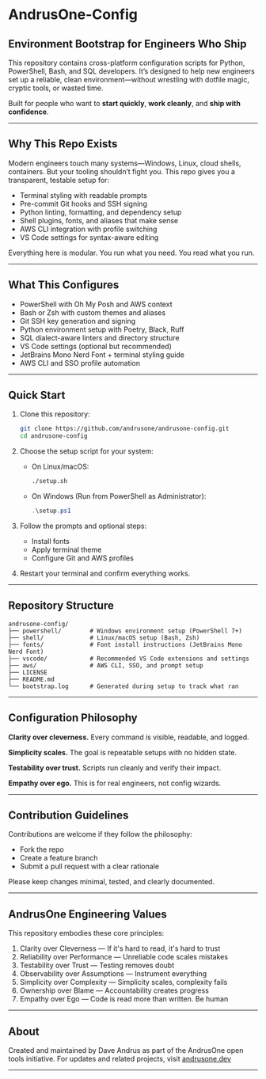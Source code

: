 # AndrusOne-Config

## Environment Bootstrap for Engineers Who Ship

This repository contains cross-platform configuration scripts for Python, PowerShell, Bash, and SQL developers. It’s designed to help new engineers set up a reliable, clean environment—without wrestling with dotfile magic, cryptic tools, or wasted time.

Built for people who want to **start quickly**, **work cleanly**, and **ship with confidence**.

---

## Why This Repo Exists

Modern engineers touch many systems—Windows, Linux, cloud shells, containers. But your tooling shouldn’t fight you. This repo gives you a transparent, testable setup for:

- Terminal styling with readable prompts
- Pre-commit Git hooks and SSH signing
- Python linting, formatting, and dependency setup
- Shell plugins, fonts, and aliases that make sense
- AWS CLI integration with profile switching
- VS Code settings for syntax-aware editing

Everything here is modular. You run what you need. You read what you run.

---

## What This Configures

- PowerShell with Oh My Posh and AWS context
- Bash or Zsh with custom themes and aliases
- Git SSH key generation and signing
- Python environment setup with Poetry, Black, Ruff
- SQL dialect-aware linters and directory structure
- VS Code settings (optional but recommended)
- JetBrains Mono Nerd Font + terminal styling guide
- AWS CLI and SSO profile automation

---

## Quick Start

1. Clone this repository:

   ```bash
   git clone https://github.com/andrusone/andrusone-config.git
   cd andrusone-config
   ```

2. Choose the setup script for your system:

   - On Linux/macOS:
     ```bash
     ./setup.sh
     ```
   - On Windows (Run from PowerShell as Administrator):
     ```powershell
     .\setup.ps1
     ```

3. Follow the prompts and optional steps:

   - Install fonts
   - Apply terminal theme
   - Configure Git and AWS profiles

4. Restart your terminal and confirm everything works.

---

## Repository Structure

```
andrusone-config/
├── powershell/        # Windows environment setup (PowerShell 7+)
├── shell/             # Linux/macOS setup (Bash, Zsh)
├── fonts/             # Font install instructions (JetBrains Mono Nerd Font)
├── vscode/            # Recommended VS Code extensions and settings
├── aws/               # AWS CLI, SSO, and prompt setup
├── LICENSE
├── README.md
└── bootstrap.log      # Generated during setup to track what ran
```

---

## Configuration Philosophy

**Clarity over cleverness.**
Every command is visible, readable, and logged.

**Simplicity scales.**
The goal is repeatable setups with no hidden state.

**Testability over trust.**
Scripts run cleanly and verify their impact.

**Empathy over ego.**
This is for real engineers, not config wizards.

---

## Contribution Guidelines

Contributions are welcome if they follow the philosophy:

- Fork the repo
- Create a feature branch
- Submit a pull request with a clear rationale

Please keep changes minimal, tested, and clearly documented.

---

## AndrusOne Engineering Values

This repository embodies these core principles:

1. Clarity over Cleverness — If it's hard to read, it's hard to trust
2. Reliability over Performance — Unreliable code scales mistakes
3. Testability over Trust — Testing removes doubt
4. Observability over Assumptions — Instrument everything
5. Simplicity over Complexity — Simplicity scales, complexity fails
6. Ownership over Blame — Accountability creates progress
7. Empathy over Ego — Code is read more than written. Be human

---

## About

Created and maintained by Dave Andrus as part of the AndrusOne open tools initiative.
For updates and related projects, visit [andrusone.dev](https://andrusone.dev)

---
